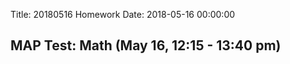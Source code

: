 Title: 20180516 Homework
Date: 2018-05-16 00:00:00


## MAP Test: Math (May 16, 12:15 - 13:40 pm)


